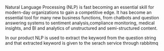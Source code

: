 Natural Language Processing (NLP) is fast becoming an essential skill for modern-day organizations to gain a competitive edge.
It has become an essential tool for many new business functions, from chatbots and question answering systems to 
sentiment analysis,compliance monitoring, medical insights,
and BI and analytics of unstructured and semi-structured content.

In our product NLP is used to extract the keyword from the question string and that extracted keyword is 
given to the serach service through rabbitmq



